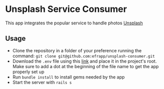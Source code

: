 # Unsplash Service Consumer

This app integrates the popular service to handle photos [Unsplash](https://unsplash.com/)


## Usage
- Clone the repository in a folder of your preference running the command: `git clone git@github.com:efrapp/unsplash-consumer.git`
- Download the `.env` file using this [link](https://storage.cloud.google.com/unsplash-consumer-bucket/.env) and place it in the project's root. Make sure to add a dot at the beginning of the file name to get the app properly set up
- Run `bundle install` to install gems needed by the app
- Start the server with `rails s`
